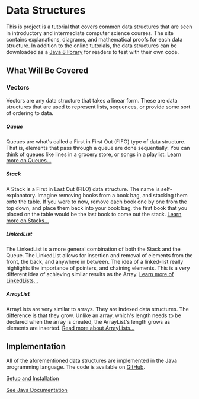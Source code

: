 # Data Structures

This is project is a tutorial that covers common data structures that are
seen in introductory and intermediate computer science courses. The site contains
explanations, diagrams, and mathematical proofs for each data structure. In addition
to the online tutorials, the data structures can be downloaded as a 
[Java 8 library][jar_file] for
readers to test with their own code.

## What Will Be Covered

### Vectors

Vectors are any data structure that takes a linear form. These are data 
structures that are used to represent lists, sequences, or provide some 
sort of ordering to data.

##### Queue

Queues are what's called a First in First Out (FIFO) type of data structure.
That is, elements that pass through a queue are done sequentially. You can
think of queues like lines in a grocery store, or songs in a playlist.
[Learn more on Queues...][queue]

##### Stack

A Stack is a First in Last Out (FILO) data structure. The name is
self-explanatory. Imagine removing books from a book bag, and stacking
them onto the table. If you were to now, remove each book one by one
from the top down, and place them back into your book bag, the first book
that you placed on the table would be the last book to come out the stack.
[Learn more on Stacks...][stack]

##### LinkedList

The LinkedList is a more general combination of both the Stack and the Queue.
The LinkedList allows for insertion and removal of elements from the
front, the back, and anywhere in between. The idea of a linked-list really
highlights the importance of pointers, and chaining elements. This is a very
different idea of achieving similar results as the Array.
[Learn more of LinkedLists...][linked_list]


##### ArrayList

ArrayLists are very similar to arrays. They are indexed data structures.
The difference is that they grow. Unlike an array, which's length needs to
be declared when the array is created, the ArrayList's length grows as elements
are inserted. [Read more about ArrayLists...][array_list] 


## Implementation

All of the aforementioned data structures are implemented in the Java 
programming language. The code is available on [GitHub][github_repo].


[Setup and Installation][setup_md]

[See Java Documentation][javadoc]


[//]: Links
[jar_file]: http://jabaridash.com:8085/build/java_data_structures.jar
[setup_md]: docs/setup.md
[javadoc]: docs/javadoc/index.html

[queue]: docs/structures/vectors/Queue.md
[stack]: docs/structures/vectors/Stack.md
[linked_list]: docs/structures/vectors/LinkedList.md
[array_list]: docs/structures/vectors/ArrayList.md

[github_repo]: https://github.com/N02870941/java_data_structures

